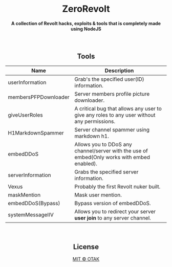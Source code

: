 <div align="center">
    <h1>ZeroRevolt</h1>
    <h4>A collection of Revolt hacks, exploits & tools that is completely made using NodeJS</h4>
<br>
    
## Tools
| Name | Description |
| ---- | ----------- |
| userInformation | Grab's the specified user(ID) information. |
| membersPFPDownloader | Server members profile picture downloader. |
| giveUserRoles | A critical bug that allows any user to give any roles to any user without any permissions. |
| H1MarkdownSpammer | Server channel spammer using markdown h1. |
| embedDDoS | Allows you to DDoS any channel/server with the use of embed(Only works with embed enabled). |
| serverInformation | Grabs the specified server information. |
| Vexus | Probably the first Revolt nuker built. |
| maskMention | Mask user mention. |
| embedDDoS(Bypass) | Bypass version of embedDDoS. |
| systemMessageIIV | Allows you to redirect your server **user join** to any server channel. |

<br> 
    
## License
<a href="https://github.com/OTAKKATO/ZeroRevolt/blob/main/LICENSE"> MIT © OTAK </a>

</div>